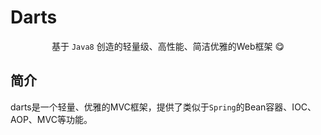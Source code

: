 # Darts
<p align="center">基于 <code>Java8</code> 创造的轻量级、高性能、简洁优雅的Web框架 😋</p>

## 简介
darts是一个轻量、优雅的MVC框架，提供了类似于<code>Spring</code>的Bean容器、IOC、AOP、MVC等功能。